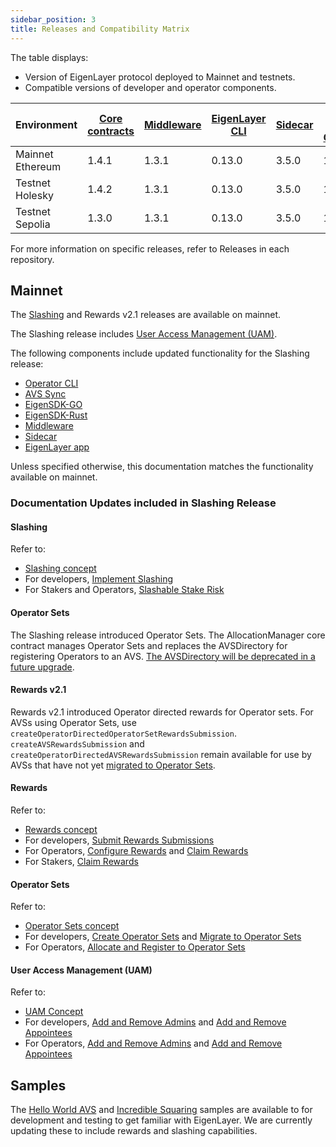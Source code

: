 ```yaml
---
sidebar_position: 3
title: Releases and Compatibility Matrix
---
```


The table displays:
* Version of EigenLayer protocol deployed to Mainnet and testnets.
* Compatible versions of developer and operator components.

| Environment      | [Core contracts](https://github.com/Layr-Labs/eigenlayer-contracts/releases) | [Middleware](https://github.com/Layr-Labs/eigenlayer-middleware/releases) | [EigenLayer CLI](https://github.com/Layr-Labs/eigenlayer-cli/releases) | [Sidecar](https://github.com/Layr-Labs/sidecar/releases) | [EigenPod Proof Generation](https://github.com/Layr-Labs/eigenpod-proofs-generation/releases) | [Go SDK](https://github.com/Layr-Labs/eigensdk-go) | [Rust SDK](https://github.com/Layr-Labs/eigensdk-rs)  
|------------------|----------------|------------|----------------|----------------------------------------------------------|-------------------------------|----------------------------------------------------|----------------------------
| Mainnet Ethereum | 1.4.1          | 1.3.1      | 0.13.0         | 3.5.0                                                    | 1.3.0                         | 0.2.0                                              | 0.3.0
| Testnet Holesky  | 1.4.2          | 1.3.1      | 0.13.0         | 3.5.0                                                    | 1.3.0                         | 0.2.0                                              | 0.3.0
| Testnet Sepolia  | 1.3.0          | 1.3.1      | 0.13.0         | 3.5.0                                                    | 1.3.0                         | 0.2.0                                              | 0.3.0                                             

For more information on specific releases, refer to Releases in each repository.

## Mainnet

The [Slashing](https://github.com/Layr-Labs/eigenlayer-contracts/releases/tag/v1.3.0) and Rewards v2.1 releases are available on mainnet.

The Slashing release includes [User Access Management (UAM)](concepts/uam/user-access-management.md).


The following components include updated functionality for the Slashing release:
* [Operator CLI](https://github.com/Layr-Labs/eigenlayer-cli)
* [AVS Sync](https://github.com/Layr-Labs/avs-sync)
* [EigenSDK-GO](https://github.com/Layr-Labs/eigensdk-go)
* [EigenSDK-Rust](https://github.com/Layr-Labs/eigensdk-rs)
* [Middleware](https://github.com/Layr-Labs/eigenlayer-middleware)
* [Sidecar](https://github.com/Layr-Labs/sidecar)
* [EigenLayer app](https://app.eigenlayer.xyz/)

Unless specified otherwise, this documentation matches the functionality available on mainnet. 

### Documentation Updates included in Slashing Release


#### Slashing 

Refer to: 
* [Slashing concept](concepts/slashing/slashing-concept)
* For developers, [Implement Slashing](../developers/HowTo/build/slashing/implement-slashing)
* For Stakers and Operators, [Slashable Stake Risk](concepts/slashing/slashable-stake-risks)

#### Operator Sets

The Slashing release introduced Operator Sets. The AllocationManager core contract manages Operator Sets and replaces
the AVSDirectory for registering Operators to an AVS. [The AVSDirectory will be deprecated in a future upgrade](https://docs.eigenlayer.xyz/developers/HowTo/slashing/migrate-to-operatorsets).

#### Rewards v2.1

Rewards v2.1 introduced Operator directed rewards for Operator sets. For AVSs using Operator Sets, use `createOperatorDirectedOperatorSetRewardsSubmission`. 
`createAVSRewardsSubmission` and `createOperatorDirectedAVSRewardsSubmission` remain available for use by AVSs that have not yet [migrated to Operator Sets](https://docs.eigenlayer.xyz/developers/HowTo/slashing/migrate-to-operatorsets).


#### Rewards 

Refer to:
* [Rewards concept](concepts/rewards/rewards-concept)
* For developers, [Submit Rewards Submissions](../developers/HowTo/build/submit-rewards-submissions)
* For Operators, [Configure Rewards](../operators/howto/confirgurerewards/set-rewards-split) and [Claim Rewards](https://docs.eigenlayer.xyz/operators/howto/confirgurerewards/set-rewards-split)
* For Stakers, [Claim Rewards](../restakers/restaking-guides/claim-rewards-app)

#### Operator Sets

Refer to: 
* [Operator Sets concept](concepts/operator-sets/operator-sets-concept)
* For developers, [Create Operator Sets](../developers/HowTo/build/operator-sets/create-operator-sets.md) and [Migrate to Operator Sets](../developers/HowTo/build/slashing/migrate-to-operatorsets)
* For Operators, [Allocate and Register to Operator Sets](../operators/howto/operator-sets)

#### User Access Management (UAM)

Refer to: 
* [UAM Concept](concepts/uam/user-access-management)
* For developers, [Add and Remove Admins](../developers/HowTo/build/uam/dev-add-remove-admins) and [Add and Remove Appointees](../developers/HowTo/build/uam/dev-add-remove-admins)
* For Operators, [Add and Remove Admins](../operators/howto/uam/op-add-remove-admins) and [Add and Remove Appointees](../operators/howto/uam/op-add-remove-appointees)

## Samples

The [Hello World AVS](https://github.com/Layr-Labs/hello-world-avs) and [Incredible Squaring](https://github.com/Layr-Labs/incredible-squaring-avs)
samples are available to for development and testing to get familiar with EigenLayer. We are currently updating these to 
include rewards and slashing capabilities.